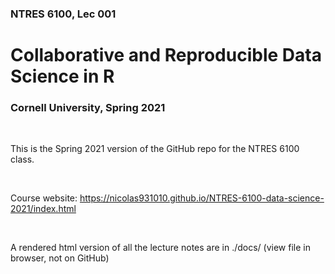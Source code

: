 ### NTRES 6100, Lec 001

# Collaborative and Reproducible Data Science in R

### Cornell University, Spring 2021

<br>

This is the Spring 2021 version of the GitHub repo for the NTRES 6100 class.

<br>

Course website: https://nicolas931010.github.io/NTRES-6100-data-science-2021/index.html

<br>

A rendered html version of all the lecture notes are in ./docs/ (view file in browser, not on GitHub)

